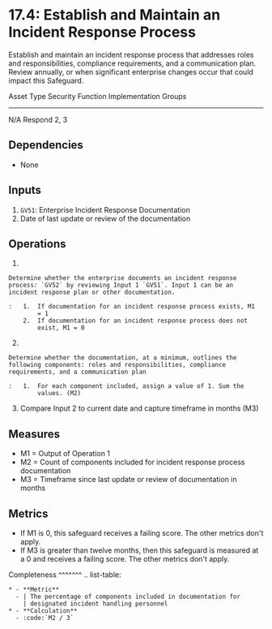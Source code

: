 # 17.4: Establish and Maintain an Incident Response Process

Establish and maintain an incident response process that addresses roles
and responsibilities, compliance requirements, and a communication plan.
Review annually, or when significant enterprise changes occur that could
impact this Safeguard.

  Asset Type   Security Function   Implementation Groups
  ------------ ------------------- -----------------------
  N/A          Respond             2, 3

## Dependencies

-   None

## Inputs

1.  `GV51`: Enterprise Incident Response Documentation
2.  Date of last update or review of the documentation

## Operations

1.  

    Determine whether the enterprise documents an incident response process: `GV52` by reviewing Input 1 `GV51`. Input 1 can be an incident response plan or other documentation.

    :   1.  If documentation for an incident response process exists, M1
            = 1
        2.  If documentation for an incident response process does not
            exist, M1 = 0

2.  

    Determine whether the documentation, at a minimum, outlines the following components: roles and responsibilities, compliance requirements, and a communication plan

    :   1.  For each component included, assign a value of 1. Sum the
            values. (M2)

3.  Compare Input 2 to current date and capture timeframe in months (M3)

## Measures

-   M1 = Output of Operation 1
-   M2 = Count of components included for incident response process
    documentation
-   M3 = Timeframe since last update or review of documentation in
    months

## Metrics

-   If M1 is 0, this safeguard receives a failing score. The other
    metrics don\'t apply.
-   If M3 is greater than twelve months, then this safeguard is measured
    at a 0 and receives a failing score. The other metrics don\'t apply.

Completeness \^\^\^\^\^\^\^ .. list-table:

    * - **Metric**
      - | The percentage of components included in documentation for 
        | designated incident handling personnel 
    * - **Calculation**
      - :code:`M2 / 3`
